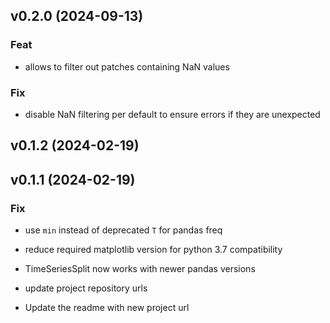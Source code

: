 ## v0.2.0 (2024-09-13)

### Feat

- allows to filter out patches containing NaN values

### Fix

- disable NaN filtering per default to ensure errors if they are unexpected

## v0.1.2 (2024-02-19)

## v0.1.1 (2024-02-19)

### Fix

- use `min` instead of deprecated `T` for pandas freq
- reduce required matplotlib version for python 3.7 compatibility
- TimeSeriesSplit now works with newer pandas versions


- update project repository urls
- Update the readme with new project url
